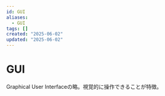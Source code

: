 ```yaml
---
id: GUI
aliases:
  - GUI
tags: []
created: "2025-06-02"
updated: "2025-06-02"
---
```


# GUI

Graphical User Interfaceの略。視覚的に操作できることが特徴。
